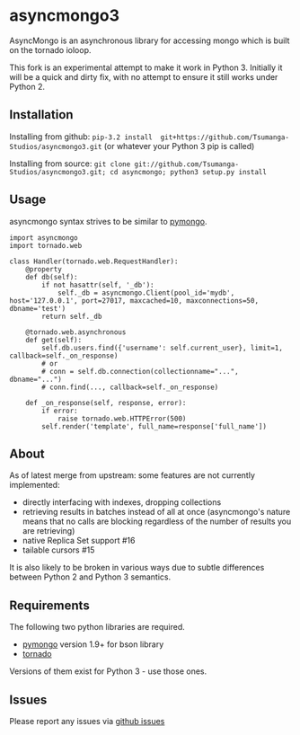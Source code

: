 asyncmongo3
===========

AsyncMongo is an asynchronous library for accessing mongo 
which is built on the tornado ioloop.

This fork is an experimental attempt to make it work in Python 3.
Initially it will be a quick and dirty fix, with no attempt to
ensure it still works under Python 2.

Installation
------------

Installing from github: `pip-3.2 install  git+https://github.com/Tsumanga-Studios/asyncmongo3.git`
(or whatever your Python 3 pip is called)

Installing from source: `git clone git://github.com/Tsumanga-Studios/asyncmongo3.git; cd asyncmongo; python3 setup.py install`

Usage
-----

asyncmongo syntax strives to be similar to [pymongo](http://api.mongodb.org/python/current/api/pymongo/collection.html).

    import asyncmongo
    import tornado.web
    
    class Handler(tornado.web.RequestHandler):
        @property
        def db(self):
            if not hasattr(self, '_db'):
                self._db = asyncmongo.Client(pool_id='mydb', host='127.0.0.1', port=27017, maxcached=10, maxconnections=50, dbname='test')
            return self._db
    
        @tornado.web.asynchronous
        def get(self):
            self.db.users.find({'username': self.current_user}, limit=1, callback=self._on_response)
            # or
            # conn = self.db.connection(collectionname="...", dbname="...")
            # conn.find(..., callback=self._on_response)
    
        def _on_response(self, response, error):
            if error:
                raise tornado.web.HTTPError(500)
            self.render('template', full_name=response['full_name'])

About
-----

As of latest merge from upstream: some features are not currently implemented: 

* directly interfacing with indexes, dropping collections
* retrieving results in batches instead of all at once 
(asyncmongo's nature means that no calls are blocking regardless of the number of results you are retrieving)
* native Replica Set support #16
* tailable cursors #15

It is also likely to be broken in various ways due to subtle differences between Python 2 and Python 3 semantics.


Requirements
------------
The following two python libraries are required.

* [pymongo](http://github.com/mongodb/mongo-python-driver) version 1.9+ for bson library
* [tornado](http://github.com/facebook/tornado)

Versions of them exist for Python 3 - use those ones.

Issues
------

Please report any issues via [github issues](https://github.com/Tsumanga-Studios/asyncmongo3/issues)

